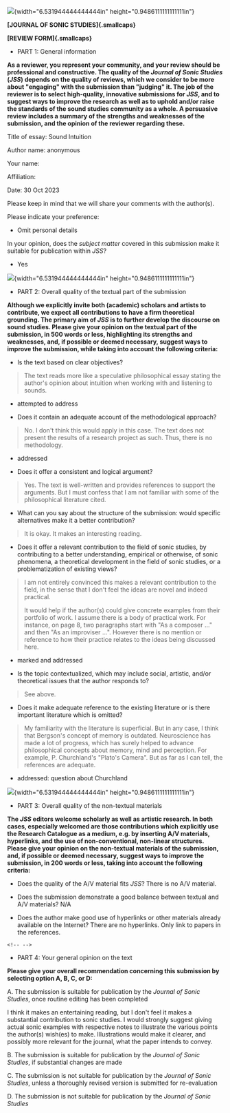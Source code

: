 ![](media/image1.gif){width="6.531944444444444in"
height="0.9486111111111111in"}

**[JOURNAL OF SONIC STUDIES]{.smallcaps}**

**[REVIEW FORM]{.smallcaps}**

-   PART 1: General information

**As a reviewer, you represent your community, and your review should be
professional and constructive. The quality of the *Journal of Sonic
Studies* (*JSS*) depends on the quality of reviews, which we consider to
be more about "engaging" with the submission than "judging" it. The job
of the reviewer is to select high-quality, innovative submissions for
*JSS*, and to suggest ways to improve the research as well as to uphold
and/or raise the standards of the sound studies community as a whole. A
persuasive review includes a summary of the strengths and weaknesses of
the submission, and the opinion of the reviewer regarding these.**

Title of essay: Sound Intuition

Author name: anonymous

Your name:

Affiliation:

Date: 30 Oct 2023

Please keep in mind that we will share your comments with the author(s).

Please indicate your preference:

-   Omit personal details

In your opinion, does the *subject matter* covered in this submission
make it suitable for publication within *JSS*?

-   Yes

![](media/image1.gif){width="6.531944444444444in"
height="0.9486111111111111in"}

-   PART 2: Overall quality of the textual part of the submission

**Although we explicitly invite both (academic) scholars and artists to
contribute, we expect all contributions to have a firm theoretical
grounding. The primary aim of *JSS* is to further develop the discourse
on sound studies. Please give your opinion on the textual part of the
submission, in 500 words or less, highlighting its strengths and
weaknesses, and, if possible or deemed necessary, suggest ways to
improve the submission, while taking into account the following
criteria:**

-   Is the text based on clear objectives?

> The text reads more like a speculative philosophical essay stating the
> author\'s opinion about intuition when working with and listening to
> sounds.

- attempted to address

-   Does it contain an adequate account of the methodological approach?

> No. I don't think this would apply in this case. The text does not
> present the results of a research project as such. Thus, there is no
> methodology.

- addressed

-   Does it offer a consistent and logical argument?

> Yes. The text is well-written and provides references to support the
> arguments. But I must confess that I am not familiar with some of the
> philosophical literature cited.

-   What can you say about the structure of the submission: would
    specific alternatives make it a better contribution?

> It is okay. It makes an interesting reading.

-   Does it offer a relevant contribution to the field of sonic studies,
    by contributing to a better understanding, empirical or otherwise,
    of sonic phenomena, a theoretical development in the field of sonic
    studies, or a problematization of existing views?

> I am not entirely convinced this makes a relevant contribution to the
> field, in the sense that I don't feel the ideas are novel and indeed
> practical.
>
> It would help if the author(s) could give concrete examples from their
> portfolio of work. I assume there is a body of practical work. For
> instance, on page 8, two paragraphs start with "As a composer ..." and
> then "As an improviser ...". However there is no mention or reference
> to how their practice relates to the ideas being discussed here.

- marked and addressed

-   Is the topic contextualized, which may include social, artistic,
    and/or theoretical issues that the author responds to?

> See above.

-   Does it make adequate reference to the existing literature or is
    there important literature which is omitted?

> My familiarity with the literature is superficial. But in any case, I
> think that Bergson's concept of memory is outdated. Neuroscience has
> made a lot of progress, which has surely helped to advance
> philosophical concepts about memory, mind and perception. For example,
> P. Churchland's "Plato's Camera". But as far as I can tell, the
> references are adequate.

- addressed: question about Churchland

![](media/image1.gif){width="6.531944444444444in"
height="0.9486111111111111in"}

-   PART 3: Overall quality of the non-textual materials

**The *JSS* editors welcome scholarly as well as artistic research. In
both cases, especially welcomed are those contributions which explicitly
use the Research Catalogue as a medium, e.g. by inserting A/V materials,
hyperlinks, and the use of non-conventional, non-linear structures.
Please give your opinion on the non-textual materials of the submission,
and, if possible or deemed necessary, suggest ways to improve the
submission, in 200 words or less, taking into account the following
criteria:**

-   Does the quality of the A/V material fits *JSS*? There is no A/V
    material.

-   Does the submission demonstrate a good balance between textual and
    A/V materials? N/A

-   Does the author make good use of hyperlinks or other materials
    already available on the Internet? There are no hyperlinks. Only
    link to papers in the references.

```{=html}
<!-- -->
```
-   PART 4: Your general opinion on the text

**Please give your overall recommendation concerning this submission by
selecting option A, B, C, or D:**

A.  The submission is suitable for publication by the *Journal of Sonic
    Studies*, once routine editing has been completed

I think it makes an entertaining reading, but I don't feel it makes a
substantial contribution to sonic studies. I would strongly suggest
giving actual sonic examples with respective notes to illustrate the
various points the author(s) wish(es) to make. Illustrations would make
it clearer, and possibly more relevant for the journal, what the paper
intends to convey.

B.  The submission is suitable for publication by the *Journal of Sonic
    Studies*, if substantial changes are made

C.  The submission is not suitable for publication by the *Journal of
    Sonic Studies*, unless a thoroughly revised version is submitted for
    re-evaluation

D.  The submission is not suitable for publication by the *Journal of
    Sonic Studies*
